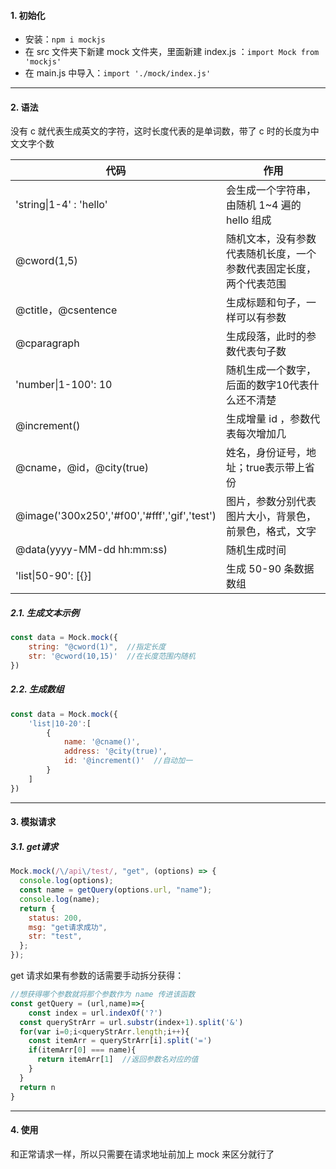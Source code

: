 #### 1. 初始化

- 安装：`npm i mockjs`
- 在 src 文件夹下新建 mock 文件夹，里面新建 index.js ：`import Mock from 'mockjs'`
- 在 main.js 中导入：`import './mock/index.js'`

---

#### 2. 语法

没有 c 就代表生成英文的字符，这时长度代表的是单词数，带了 c 时的长度为中文文字个数

| 代码                                         | 作用                                                         |
| -------------------------------------------- | ------------------------------------------------------------ |
| 'string\|1-4' : 'hello'                      | 会生成一个字符串，由随机 1~4 遍的 hello 组成                 |
| @cword(1,5)                                  | 随机文本，没有参数代表随机长度，一个参数代表固定长度，两个代表范围 |
| @ctitle，@csentence                          | 生成标题和句子，一样可以有参数                               |
| @cparagraph                                  | 生成段落，此时的参数代表句子数                               |
| 'number\|1-100': 10                          | 随机生成一个数字，后面的数字10代表什么还不清楚               |
| @increment()                                 | 生成增量 id ，参数代表每次增加几                             |
| @cname，@id，@city(true)                     | 姓名，身份证号，地址；true表示带上省份                       |
| @image('300x250','#f00','#fff','gif','test') | 图片，参数分别代表图片大小，背景色，前景色，格式，文字       |
| @data(yyyy-MM-dd hh:mm:ss)                   | 随机生成时间                                                 |
| 'list\|50-90': [{}]                          | 生成 50-90 条数据数组                                        |

##### 2.1. 生成文本示例

```js
const data = Mock.mock({
	string: "@cword(1)",  //指定长度
	str: '@cword(10,15)'  //在长度范围内随机
})
```

##### 2.2. 生成数组

```js
const data = Mock.mock({
	'list|10-20':[
		{
			name: '@cname()',
			address: '@city(true)',
			id: '@increment()'  //自动加一
		}
	]
})
```



---

#### 3. 模拟请求

##### 3.1. get请求

```js
Mock.mock(/\/api\/test/, "get", (options) => {
  console.log(options);
  const name = getQuery(options.url, "name");
  console.log(name);
  return {
    status: 200,
    msg: "get请求成功",
    str: "test",
  };
});
```

get 请求如果有参数的话需要手动拆分获得：

```js
//想获得哪个参数就将那个参数作为 name 传进该函数
const getQuery = (url,name)=>{
	const index = url.indexOf('?')
  const queryStrArr = url.substr(index+1).split('&')
  for(var i=0;i<queryStrArr.length;i++){
    const itemArr = queryStrArr[i].split('=')
    if(itemArr[0] === name){
      return itemArr[1]  //返回参数名对应的值
    }
  }
  return n
}
```



---

#### 4. 使用

和正常请求一样，所以只需要在请求地址前加上 mock 来区分就行了



